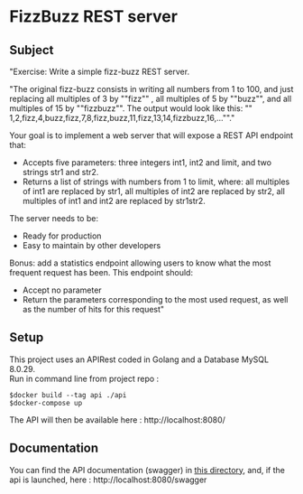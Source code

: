 # FizzBuzz REST server

## Subject

"Exercise: Write a simple fizz-buzz REST server.

"The original fizz-buzz consists in writing all numbers from 1 to 100, and just replacing all multiples of 3 by ""fizz""
, all multiples of 5 by ""buzz"", and all multiples of 15 by ""fizzbuzz"". The output would look like this: ""
1,2,fizz,4,buzz,fizz,7,8,fizz,buzz,11,fizz,13,14,fizzbuzz,16,...""."

Your goal is to implement a web server that will expose a REST API endpoint that:

- Accepts five parameters: three integers int1, int2 and limit, and two strings str1 and str2.
- Returns a list of strings with numbers from 1 to limit, where: all multiples of int1 are replaced by str1, all
  multiples of int2 are replaced by str2, all multiples of int1 and int2 are replaced by str1str2.

The server needs to be:

- Ready for production
- Easy to maintain by other developers

Bonus: add a statistics endpoint allowing users to know what the most frequent request has been. This endpoint should:

- Accept no parameter
- Return the parameters corresponding to the most used request, as well as the number of hits for this request"

## Setup

This project uses an APIRest coded in Golang and a Database MySQL 8.0.29.\
Run in command line from project repo :

```
$docker build --tag api ./api
$docker-compose up
```

The API will then be available here : http://localhost:8080/

## Documentation

You can find the API documentation (swagger) in [this directory](api/docs), and, if the api is launched,
here : http://localhost:8080/swagger